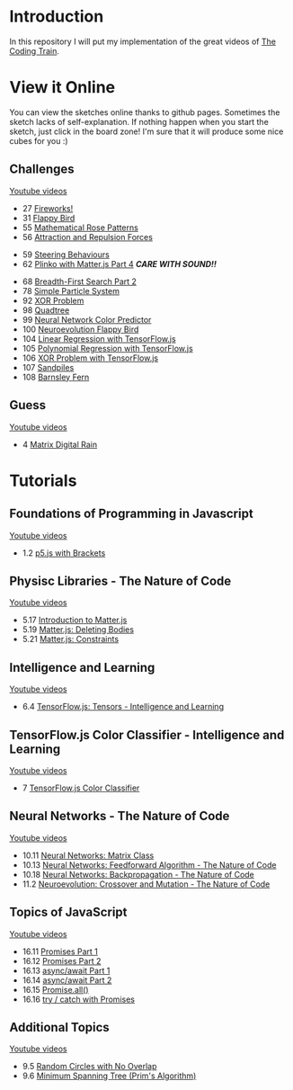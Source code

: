 # Introduction
In this repository I will put my implementation of the great videos of
[The Coding Train](https://www.youtube.com/channel/UCvjgXvBlbQiydffZU7m1_aw).

# View it Online
You can view the sketches online thanks to github pages.
Sometimes the sketch lacks of self-explanation. If nothing happen when you start
the sketch, just click in the board zone! I'm sure that it will produce some nice
cubes for you :)

## Challenges
[Youtube videos](https://www.youtube.com/playlist?list=PLRqwX-V7Uu6ZiZxtDDRCi6uhfTH4FilpH)

- 27 [Fireworks!](https://ouro17.github.io/CodingTrain/Challenges/27/)
- 31 [Flappy Bird](https://ouro17.github.io/CodingTrain/Challenges/31/)
- 55 [Mathematical Rose Patterns](https://ouro17.github.io/CodingTrain/Challenges/55/)
- 56 [Attraction and Repulsion Forces](https://ouro17.github.io/CodingTrain/Challenges/56/)
<!-- - 57. [Mapping Earthquake Data](https://ouro17.github.io/CodingTrain/Challenges/57/)-->
- 59 [Steering Behaviours](https://ouro17.github.io/CodingTrain/Challenges/59/)
- 62 [Plinko with Matter.js Part 4](https://ouro17.github.io/CodingTrain/Challenges/62/) *__CARE WITH SOUND!!__*
<!-- - 67 [Pong!](https://ouro17.github.io/CodingTrain/Challenges/67/)-->
- 68 [Breadth-First Search Part 2](https://ouro17.github.io/CodingTrain/Challenges/68/)
- 78 [Simple Particle System](https://ouro17.github.io/CodingTrain/Challenges/78/)
- 92 [XOR Problem](https://ouro17.github.io/CodingTrain/Challenges/92/)
- 98 [Quadtree](https://ouro17.github.io/CodingTrain/Challenges/98/)
- 99 [Neural Network Color Predictor](https://ouro17.github.io/CodingTrain/Challenges/99/)
- 100 [Neuroevolution Flappy Bird](https://ouro17.github.io/CodingTrain/Challenges/100/)
- 104 [Linear Regression with TensorFlow.js](https://ouro17.github.io/CodingTrain/Challenges/104/)
- 105 [Polynomial Regression with TensorFlow.js](https://ouro17.github.io/CodingTrain/Challenges/105/)
- 106 [XOR Problem with TensorFlow.js](https://ouro17.github.io/CodingTrain/Challenges/106/)
- 107 [Sandpiles](https://ouro17.github.io/CodingTrain/Challenges/107/)
- 108 [Barnsley Fern](https://ouro17.github.io/CodingTrain/Challenges/108/)

## Guess
[Youtube videos](https://www.youtube.com/playlist?list=PLRqwX-V7Uu6bYBG4PsCJpsvMka3boE9pR)

- 4 [Matrix Digital Rain](https://ouro17.github.io/CodingTrain/guess/4/)

# Tutorials

## Foundations of Programming in Javascript
[Youtube videos](https://www.youtube.com/playlist?list=PLRqwX-V7Uu6Zy51Q-x9tMWIv9cueOFTFA)
- 1.2 [p5.js with Brackets](https://ouro17.github.io/CodingTrain/tutorial/1/2/)

## Physisc Libraries - The Nature of Code
[Youtube videos](https://www.youtube.com/playlist?list=PLRqwX-V7Uu6akvoNKE4GAxf6ZeBYoJ4uh)

- 5.17 [Introduction to Matter.js](https://ouro17.github.io/CodingTrain/tutorial/5/17/)
- 5.19 [Matter.js: Deleting Bodies](https://ouro17.github.io/CodingTrain/tutorial/5/19/)
- 5.21 [Matter.js: Constraints](https://ouro17.github.io/CodingTrain/tutorial/5/21/)

## Intelligence and Learning
[Youtube videos](https://www.youtube.com/playlist?list=PLRqwX-V7Uu6YJ3XfHhT2Mm4Y5I99nrIKX)

- 6.4 [TensorFlow.js: Tensors - Intelligence and Learning](https://ouro17.github.io/CodingTrain/tutorial/6/4/)

## TensorFlow.js Color Classifier - Intelligence and Learning
[Youtube videos](https://www.youtube.com/playlist?list=PLRqwX-V7Uu6bmMRCIoTi72aNWHo7epX4L)

- 7 [TensorFlow.js Color Classifier](https://ouro17.github.io/CodingTrain/tutorial/7/)

## Neural Networks - The Nature of Code
[Youtube videos](https://www.youtube.com/playlist?list=PLRqwX-V7Uu6aCibgK1PTWWu9by6XFdCfh)
- 10.11 [Neural Networks: Matrix Class](https://ouro17.github.io/CodingTrain/tutorial/10/11/)
- 10.13 [Neural Networks: Feedforward Algorithm - The Nature of Code](https://ouro17.github.io/CodingTrain/tutorial/10/13/)
- 10.18 [Neural Networks: Backpropagation - The Nature of Code](https://ouro17.github.io/CodingTrain/tutorial/10/18/)
- 11.2  [Neuroevolution: Crossover and Mutation - The Nature of Code](https://ouro17.github.io/CodingTrain/tutorial/11/2/)

## Topics of JavaScript
[Youtube videos](https://www.youtube.com/playlist?list=PLRqwX-V7Uu6YgpA3Oht-7B4NBQwFVe3pr)
- 16.11 [Promises Part 1](https://ouro17.github.io/CodingTrain/tutorial/16/11/)
- 16.12 [Promises Part 2](https://ouro17.github.io/CodingTrain/tutorial/16/12/)
- 16.13 [async/await Part 1](https://ouro17.github.io/CodingTrain/tutorial/16/13/)
- 16.14 [async/await Part 2](https://ouro17.github.io/CodingTrain/tutorial/16/14/)
- 16.15 [Promise.all()](https://ouro17.github.io/CodingTrain/tutorial/16/15/)
- 16.16 [try / catch with Promises](https://ouro17.github.io/CodingTrain/tutorial/16/16/)

## Additional Topics
[Youtube videos](https://www.youtube.com/playlist?list=PLRqwX-V7Uu6ZmA-d3D0iFIvgrB5_7kB8H)

- 9.5 [Random Circles with No Overlap](https://ouro17.github.io/CodingTrain/tutorial/9/5/)
- 9.6 [Minimum Spanning Tree (Prim's Algorithm)](https://ouro17.github.io/CodingTrain/tutorial/9/6/)
